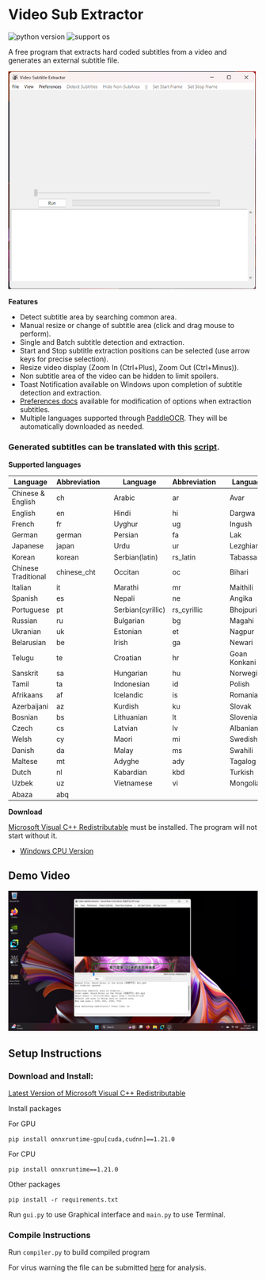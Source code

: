 # Video Sub Extractor

![python version](https://img.shields.io/badge/Python-3.12-blue)
![support os](https://img.shields.io/badge/OS-Windows-green.svg)

A free program that extracts hard coded subtitles from a video and generates an external subtitle file.

<img src="docs/images/gui%20screenshot.png" width="500">


**Features**

- Detect subtitle area by searching common area.
- Manual resize or change of subtitle area (click and drag mouse to perform).
- Single and Batch subtitle detection and extraction.
- Start and Stop subtitle extraction positions can be selected (use arrow keys for precise selection).
- Resize video display (Zoom In (Ctrl+Plus), Zoom Out (Ctrl+Minus)).
- Non subtitle area of the video can be hidden to limit spoilers.
- Toast Notification available on Windows upon completion of subtitle detection and extraction.
- [Preferences docs](docs/Preferences.md) available for modification of options when extraction subtitles.
- Multiple languages supported through [PaddleOCR](https://github.com/PaddlePaddle/PaddleOCR). They will be
  automatically downloaded as needed.

### Generated subtitles can be translated with this [script](https://github.com/voun7/Subtitle_Translator).

**Supported languages**

| Language            | Abbreviation | | Language          | Abbreviation | | Language     | Abbreviation |
|---------------------|--------------|-|-------------------|--------------|-|--------------|--------------|
| Chinese & English   | ch           | | Arabic            | ar           | | Avar         | ava          |
| English             | en           | | Hindi             | hi           | | Dargwa       | dar          |
| French              | fr           | | Uyghur            | ug           | | Ingush       | inh          |
| German              | german       | | Persian           | fa           | | Lak          | lbe          |
| Japanese            | japan        | | Urdu              | ur           | | Lezghian     | lez          |
| Korean              | korean       | | Serbian(latin)    | rs_latin     | | Tabassaran   | tab          |
| Chinese Traditional | chinese_cht  | | Occitan           | oc           | | Bihari       | bh           |
| Italian             | it           | | Marathi           | mr           | | Maithili     | mai          |
| Spanish             | es           | | Nepali            | ne           | | Angika       | ang          |
| Portuguese          | pt           | | Serbian(cyrillic) | rs_cyrillic  | | Bhojpuri     | bho          |
| Russian             | ru           | | Bulgarian         | bg           | | Magahi       | mah          |
| Ukranian            | uk           | | Estonian          | et           | | Nagpur       | sck          |
| Belarusian          | be           | | Irish             | ga           | | Newari       | new          |
| Telugu              | te           | | Croatian          | hr           | | Goan Konkani | gom          |
| Sanskrit            | sa           | | Hungarian         | hu           | | Norwegian    | no           |
| Tamil               | ta           | | Indonesian        | id           | | Polish       | pl           |
| Afrikaans           | af           | | Icelandic         | is           | | Romanian     | ro           |
| Azerbaijani         | az           | | Kurdish           | ku           | | Slovak       | sk           |
| Bosnian             | bs           | | Lithuanian        | lt           | | Slovenian    | sl           |
| Czech               | cs           | | Latvian           | lv           | | Albanian     | sq           |
| Welsh               | cy           | | Maori             | mi           | | Swedish      | sv           |
| Danish              | da           | | Malay             | ms           | | Swahili      | sw           |
| Maltese             | mt           | | Adyghe            | ady          | | Tagalog      | tl           |
| Dutch               | nl           | | Kabardian         | kbd          | | Turkish      | tr           |
| Uzbek               | uz           | | Vietnamese        | vi           | | Mongolian    | mn           | 
| Abaza               | abq          |

**Download**

[Microsoft Visual C++ Redistributable](https://learn.microsoft.com/en-US/cpp/windows/latest-supported-vc-redist) must be
installed. The program will not start without it.

- [Windows CPU Version](https://github.com/voun7/Video_Sub_Extractor/releases/download/v1.0/VSE-windows-cpu.zip)

## Demo Video

[![Demo Video](docs/images/demo%20screenshot.png)](https://youtu.be/nnm_waobgnI "Demo Video")

## Setup Instructions

### Download and Install:

[Latest Version of Microsoft Visual C++ Redistributable](https://learn.microsoft.com/en-US/cpp/windows/latest-supported-vc-redist)

Install packages

For GPU

```
pip install onnxruntime-gpu[cuda,cudnn]==1.21.0
```

For CPU

```
pip install onnxruntime==1.21.0
```

Other packages

```commandline
pip install -r requirements.txt
```

Run `gui.py` to use Graphical interface and `main.py` to use Terminal.

### Compile Instructions

Run `compiler.py` to build compiled program

For virus warning the file can be submitted [here](https://www.microsoft.com/en-us/wdsi/filesubmission) for analysis.
